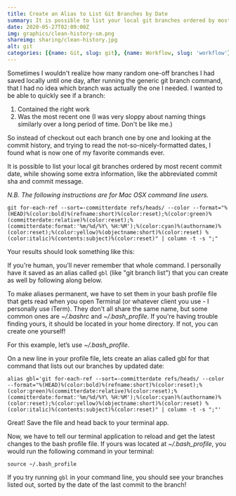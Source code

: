 ```yaml
---
title: Create an Alias to List Git Branches by Date
summary: It is possible to list your local git branches ordered by most recent commit date, while showing some extra information, like the abbreviated commit sha and commit message. But if you're human, you'll never remember the whole command to do so. In this post you'll learn how to permanently save an easy-to-remember alias to run that lengthy command with ease...
date: 2020-05-27T02:09:00Z
img: graphics/clean-history-sm.png
shareimg: sharing/clean-history.jpg
alt: git
categories: [{name: Git, slug: git}, {name: Workflow, slug: 'workflow'}]
---
```



<p class="drop-cap">Sometimes I wouldn't realize how many random one-off branches I had saved locally until one day, after running the generic git branch command, that I had no idea which branch was actually the one I needed. I wanted to be able to quickly see if a branch:</p>

1. Contained the right work
2. Was the most recent one (I was very sloppy about naming things similarly over a long period of time. Don't be like me.)

So instead of checkout out each branch one by one and looking at the commit history, and trying to read the not-so-nicely-formatted dates, I found what is now one of my favorite commands ever.

It is possible to list your local git branches ordered by most recent commit date, while showing some extra information, like the abbreviated commit sha and commit message.

_N.B. The following instructions are for Mac OSX command line users._

<pre><code style="white-space: initial" class="language-shell">git for-each-ref --sort=-committerdate refs/heads/ --color --format="%(HEAD)%(color:bold)%(refname:short)%(color:reset);%(color:green)%(committerdate:relative)%(color:reset);%(committerdate:format:'%m/%d/%Y\ %H:%M');%(color:cyan)%(authorname)%(color:reset);%(color:yellow)%(objectname:short)%(color:reset) %(color:italic)%(contents:subject)%(color:reset)" | column -t -s ";"
</code></pre>

Your results should look something like this:

<post-image src="/blog/gbl-alias.jpg" alt="list of git branches"></post-image>

If you're human, you'll never remember that whole command. I personally have it saved as an alias called `gbl` (like "git branch list") that you can create as well by following along below.

To make aliases permanent, we have to set them in your bash profile file that gets read when you open Terminal (or whatever client you use - I personally use iTerm). They don't all share the same name, but some common ones are _~/.bashrc_ and _~/.bash_profile_. If you're having trouble finding yours, it should be located in your home directory. If not, you can create one yourself!

For this example, let’s use _~/.bash_profile_.

On a new line in your profile file, lets create an alias called gbl for that command that lists out our branches by updated date:

<pre><code class="language-shell" style="white-space: initial" >alias gbl='git for-each-ref --sort=-committerdate refs/heads/ --color --format="%(HEAD)%(color:bold)%(refname:short)%(color:reset);%(color:green)%(committerdate:relative)%(color:reset);%(committerdate:format:'%m/%d/%Y\ %H:%M');%(color:cyan)%(authorname)%(color:reset);%(color:yellow)%(objectname:short)%(color:reset) %(color:italic)%(contents:subject)%(color:reset)" | column -t -s ";"'</code></pre>

Great! Save the file and head back to your terminal app.

Now, we have to tell our terminal application to reload and get the latest changes to the bash profile file. If yours was located at _~/.bash_profile_, you would run the following command in your terminal:

`source ~/.bash_profile`

If you try running `gbl` in your command line, you should see your branches listed out, sorted by the date of the last commit to the branch!